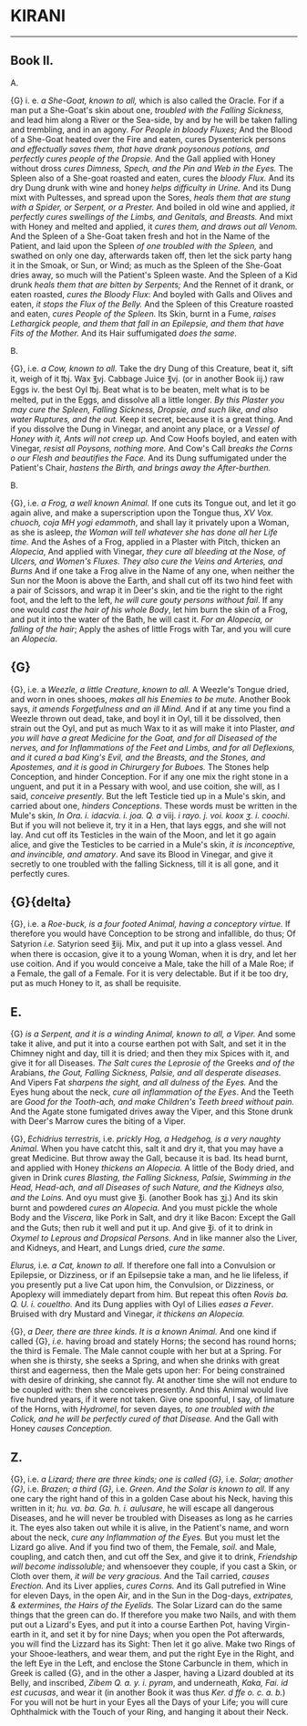 # KIRANI

---
Book II.
---


A.

{G} i. e. _a She-Goat, known to all,_ which
is also called the Oracle. For if a man
put a She-Goat's skin about one, _troubled
with the Falling Sickness,_ and lead him along
a River or the Sea-side, by and by he will
be taken falling and trembling, and in an
agony. _For People in bloody Fluxes;_ And
the Blood of a She-Goat heated over the
Fire and eaten, cures Dysenterick persons
_and effectually saves them, that have drank
poysonous potions, and perfectly cures people of the
Dropsie._ And the Gall applied with Honey
without dross _cures Dimness, Spech, and the
Pin and Web in the Eyes._ The Spleen also of a
She-goat roasted and eaten, cures the _bloody
Flux._ And its dry Dung drunk with wine
and honey _helps difficulty in Urine._ And its
Dung mixt with Pultesses, and spread upon
the Sores, _heals them that are stung with a Spider,
or Serpent, or a Prester._ And boiled in
old wine and applied, _it perfectly cures swellings
of the Limbs, and Genitals, and Breasts._
And mixt with Honey and melted and applied,
it _cures them, and draws out all Venom._
And the Spleen of a She-Goat taken fresh
and hot in the Name of the Patient, and
laid upon the Spleen _of one troubled with the
Spleen,_ and swathed on only one day, afterwards
taken off, then let the sick party hang
it in the Smoak, or Sun, or Wind; as much
as the Spleen of the She-Goat dries away,
so much will the Patient's Spleen waste. And
the Spleen of a Kid drunk _heals them that are
bitten by Serpents;_ And the Rennet of it
drank, or eaten roasted, _cures the Bloody
Flux_: And boyled with Galls and Olives
and eaten, _it stops the Flux of the Belly._ And
the Spleen of this Creature roasted and eaten,
_cures People of the Spleen._ Its Skin, burnt in
a Fume, _raises Lethargick people, and them
that fall in an Epilepsie, and them that have
Fits of the Mother._ And its Hair suffumigated
_does the same_.


B.

{G}, i.e. _a Cow, known to all._ Take the dry
Dung of this Creature, beat it, sift it, weigh
of it ℔j. Wax ℥vj. Cabbage Juice ℥vj. (or
in another Book iij.) raw Eggs iv. the best
Oyl ℔j. Beat what is to be beaten, melt what
is to be melted, put in the Eggs, and dissolve
all a little longer. _By this Plaster you
may cure the Spleen, Falling Sickness, Dropsie,
and such like, and also water Ruptures, and
the out._ Keep it secret, because it is a great
thing. And if you dissolve the Dung in Vinegar,
and anoint any place, or a _Vessel of
Honey with it, Ants will not creep up._ And
Cow Hoofs boyled, and eaten with Vinegar,
_resist all Poysons, nothing more._ And Cow's
Call _breaks the Corns o our Flesh and beautifies
the Face._ And its Dung suffumigated under
the Patient's Chair, _hastens the Birth, and
brings away the After-burthen._


B.

{G}, i.e. _a Frog, a well known Animal._
If one cuts its Tongue out, and let it go again
alive, and make a superscription upon
the Tongue thus, _XV Vox. chuoch, coja
MH yogi edammoth_, and shall lay it privately
upon a Woman, as she is asleep, _the
Woman will tell whatever she has done all her
Life time._ And the Ashes of a Frog, applied
in a Plaster with Pitch, thicken an _Alopecia_,
And applied with Vinegar, _they cure all bleeding
at the Nose, of Ulcers, and Women's Fluxes.
They also cure the Veins and Arteries, and Burns_
And if one take a Frog alive in the Name of
any one, when neither the Sun nor the Moon
is above the Earth, and shall cut off its two
hind feet with a pair of Scissors, and wrap it
in Deer's skin, and tie the right to the right
foot, and the left to the left, _he will cure
gouty persons without fail_. If any one would _cast
the hair of his whole Body_, let him burn the
skin of a Frog, and put it into the water of
the Bath, he will cast it. _For an Alopecia,
or falling of the hair_; Apply the ashes of little
Frogs with Tar, and you will cure an _Alopecia_.



## {G}

{G}, i.e. a _Weezle, a little Creature, known
to all._ A Weezle's Tongue dried, and worn
in ones shooes, _makes all his Enemies to be
mute._ Another Book says, _it amends Forgetfulness
and an ill Mind._ And if at any
time you find a Weezle thrown out dead, take,
and boyl it in Oyl, till it be dissolved, then
strain out the Oyl, and put as much Wax to
it as will make it into Plaster, _and you will
have a great Medicine for the Goat, and for all
Diseased of the nerves, and for Inflammations of
the Feet and Limbs, and for all Deflexions,
and it cured a bad King's Evil, and the Breasts,
and the Stones, and Apostemes, and it is good in
Chirurgery for Buboes._ The Stones help Conception,
and hinder Conception. For if any
one mix the right stone in a unguent, and
put it in a Pessary with wool, and use coition,
she will, as I said, _conceive presently_. But
the left Testicle tied up in a Mule's skin, and
carried about one, _hinders Conceptions_. These
words must be written in the Mule's skin,
_In Ora. i. idacvia. i. joa. Q. a_ viij. _i rayo. j. voi.
koox ʒ. i. coochi_. But if you will not believe
it, try it in a Hen, that lays eggs, and she
will not lay. And cut off its Testicles in the
wain of the Moon, and let it go again
alice, and give the Testicles to be carried in
a Mule's skin, _it is inconceptive, and invincible,
and amatory_. And save its Blood in Vinegar,
and give it secretly to one troubled with the
falling Sickness, till it is all gone, and it
perfectly cures.

## {G}{delta}

{G}, i.e. a _Roe-buck, is a four footed Animal,
having a conceptory virtue._ If therefore
you would have Conception to be strong
and infallible, do thus; Of Satyrion _i.e._ Satyrion
seed ℥iij. Mix, and put it up into a glass
vessel. And when there is occasion, give it
to a young Woman, when it is dry, and let
her use coition. And if you would conceive
a Male, take the hill of a Male Roe; if a Female,
the gall of a Female. For it is very
delectable. But if it be too dry, put as much
Honey to it, as shall be requisite.

## E.

{G} _is a Serpent, and it is a winding Animal,
known to all, a Viper._ And some take it
alive, and put it into a course earthen pot
with Salt, and set it in the Chimney night
and day, till it is dried; and then they mix
Spices with it, and give it for all Diseases.
_The Salt cures the Leprosie of the_ Greeks _and of
the_ Arabians, _the Gout, Falling Sickness, Palsie,
and all desperate diseases._ And Vipers Fat
_sharpens the sight, and all dulness of the Eyes._
And the Eyes hung about the neck, _cure all
inflammation of the Eyes_. And the Teeth are
_Good for the Tooth-ach, and make Children's
Teeth breed without pain._ And the Agate stone
fumigated drives away the Viper, and this
Stone drunk with Deer's Marrow cures the
biting of a Viper.

{G}, _Echidrius terrestris,_ i.e. _prickly Hog,
a Hedgehog, is a very naughty Animal._ When
you have catcht this, salt it and dry it, that
you may have a great Medicine. But throw
away the Gall, because it is bad. Its head
burnt, and applied with Honey _thickens an
Alopecia._ A little of the Body dried, and
given in Drink _cures Blasting, the Falling Sickness,
Palsie, Swimming in the Head, Head-ach,
and all Diseases of such Nature, and the Kidneys
also, and the Loins._ And oyu must give
℥i. (another Book has ʒj.) And its skin
burnt and powdered _cures an Alopecia_. And
you must pickle the whole Body and the _Viscera_,
like Pork in Salt, and dry it like Bacon:
Except the Gall and the Guts; then rub it
well and put it up. And give ℥i. of it to
drink in _Oxymel to Leprous and Dropsical Persons._
And in like manner also the Liver, and
Kidneys, and Heart, and Lungs dried, _cure
the same_.

_Elurus,_ i.e. _a Cat, known to all._ If therefore
one fall into a Convulsion or Epilepsie,
or Dizziness, or if an Epilsepsie take a man,
and he lie lifeless, if you presently put a live
Cat upon him, the Convulsion, or Dizziness,
or Apoplexy will immediately depart from
him. But repeat this often _Rovis ba. Q. U.
i. coueltho._ And its Dung applies with Oyl
of Lilies _eases a Fever_. Bruised with dry
Mustard and Vinegar, _it thickens an Alopecia._

{G}, _a Deer, there are three kinds. It
is a known Animal._ And one kind if called
{G}, _i.e._ having broad and stately
Horns; the second has round horns; the third
is Female. The Male cannot couple with her
but at a Spring. For when she is thirsty, she
seeks a Spring, and when she drinks with great
thirst and eagerness, then the Male gets upon
her: For being constrained with desire
of drinking, she cannot fly. At another time
she will not endure to be coupled with:
then she conceives presently. And this
Animal would live five hundred years, if it
were not taken. Give one spoonful, I say,
of limature of the Horns, with _Hydromel_, for
seven dayes, _to one troubled with the Colick,
and he will be perfectly cured of that Disease._
And the Gall with Honey _causes Conception._


## Z.
{G}, i.e. _a Lizard; there are three kinds;
one is called {G},_ i.e. _Solar; another {G},_
i.e. _Brazen; a third {G},_ i.e. _Green. And
the Solar is known to all._ If any one cary
the right hand of this in a golden Case about
his Neck, having this written in it; _hu.
va. ba. Ga. h. i. aulusare_, he will escape all
dangerous Diseases, and he will never be
troubled with Diseases as long as he carries it.
The eyes also taken out while it is alive, in
the Patient's name, and worn about the neck,
_cure any Inflammation of the Eyes._ But you
must let the Lizard go alive. And if you find
two of them, the Female, _soil._ and Male, coupling,
and catch then, and cut off the Sex, and
give it to drink, _Friendship will become indissoluble;_
and whensoever they couple, if you cast
a Skin, or Cloth over them, _it will be very gracious._
And the Tail carried, _causes Erection._
And its Liver applies, _cures Corns._ And its
Gall putrefied in Wine for eleven Days, in the
open Air, and in the Sun in the Dog-days,
_extripates, & extermines, the Hairs of the Eyelids._
The Solar Lizard can do the same things
that the green can do. If therefore you make
two Nails, and with them put out a Lizard's
Eyes, and put it into a course Earthen Pot,
having Virgin-earth in it, and set it by for
nine Days; when you open the Pot afterwards,
you will find the Lizzard has its Sight:
Then let it go alive. Make two Rings of your
Shooe-leathers, and wear them, and put the
right Eye in the Right, and the left Eye in
the Left, and enclose the Stone Carbuncle in
them, which in Greek is called {G}, and
in the other a Jasper, having a Lizard doubled
at its Belly, and inscribed, _Zibem Q. a. y. i.
pyram_, and underneath, _Kaka, Fai. id est cucusas_,
and wear it (in another Book it was
thus _Ker. d ffe o. c. a. b._) For you will not
be hurt in your Eyes all the Days of your
Life; you will cure Ophthalmick with the
Touch of your Ring, and hanging it about
their Neck.








